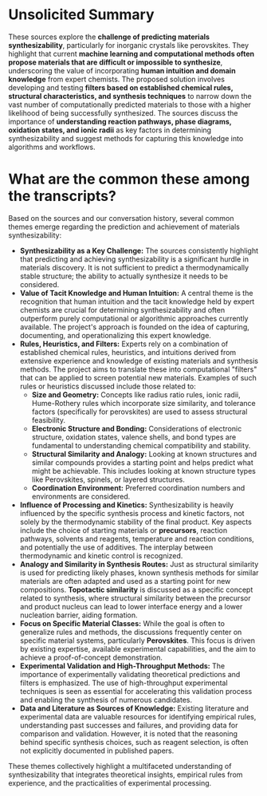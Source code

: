 # Unsolicited Summary
These sources explore the **challenge of predicting materials synthesizability**, particularly for inorganic crystals like perovskites. They highlight that current **machine learning and computational methods often propose materials that are difficult or impossible to synthesize**, underscoring the value of incorporating **human intuition and domain knowledge** from expert chemists. The proposed solution involves developing and testing **filters based on established chemical rules, structural characteristics, and synthesis techniques** to narrow down the vast number of computationally predicted materials to those with a higher likelihood of being successfully synthesized. The sources discuss the importance of **understanding reaction pathways, phase diagrams, oxidation states, and ionic radii** as key factors in determining synthesizability and suggest methods for capturing this knowledge into algorithms and workflows.

# What are the common these among the transcripts?
Based on the sources and our conversation history, several common themes emerge regarding the prediction and achievement of materials synthesizability:

*   **Synthesizability as a Key Challenge:** The sources consistently highlight that predicting and achieving synthesizability is a significant hurdle in materials discovery. It is not sufficient to predict a thermodynamically stable structure; the ability to actually synthesize it needs to be considered.
*   **Value of Tacit Knowledge and Human Intuition:** A central theme is the recognition that human intuition and the tacit knowledge held by expert chemists are crucial for determining synthesizability and often outperform purely computational or algorithmic approaches currently available. The project's approach is founded on the idea of capturing, documenting, and operationalizing this expert knowledge.
*   **Rules, Heuristics, and Filters:** Experts rely on a combination of established chemical rules, heuristics, and intuitions derived from extensive experience and knowledge of existing materials and synthesis methods. The project aims to translate these into computational "filters" that can be applied to screen potential new materials. Examples of such rules or heuristics discussed include those related to:
    *   **Size and Geometry:** Concepts like radius ratio rules, ionic radii, Hume-Rothery rules which incorporate size similarity, and tolerance factors (specifically for perovskites) are used to assess structural feasibility.
    *   **Electronic Structure and Bonding:** Considerations of electronic structure, oxidation states, valence shells, and bond types are fundamental to understanding chemical compatibility and stability.
    *   **Structural Similarity and Analogy:** Looking at known structures and similar compounds provides a starting point and helps predict what might be achievable. This includes looking at known structure types like Perovskites, spinels, or layered structures.
    *   **Coordination Environment:** Preferred coordination numbers and environments are considered.
*   **Influence of Processing and Kinetics:** Synthesizability is heavily influenced by the specific synthesis process and kinetic factors, not solely by the thermodynamic stability of the final product. Key aspects include the choice of starting materials or **precursors**, reaction pathways, solvents and reagents, temperature and reaction conditions, and potentially the use of additives. The interplay between thermodynamic and kinetic control is recognized.
*   **Analogy and Similarity in Synthesis Routes:** Just as structural similarity is used for predicting likely phases, known synthesis methods for similar materials are often adapted and used as a starting point for new compositions. **Topotactic similarity** is discussed as a specific concept related to synthesis, where structural similarity between the precursor and product nucleus can lead to lower interface energy and a lower nucleation barrier, aiding formation.
*   **Focus on Specific Material Classes:** While the goal is often to generalize rules and methods, the discussions frequently center on specific material systems, particularly **Perovskites**. This focus is driven by existing expertise, available experimental capabilities, and the aim to achieve a proof-of-concept demonstration.
*   **Experimental Validation and High-Throughput Methods:** The importance of experimentally validating theoretical predictions and filters is emphasized. The use of high-throughput experimental techniques is seen as essential for accelerating this validation process and enabling the synthesis of numerous candidates.
*   **Data and Literature as Sources of Knowledge:** Existing literature and experimental data are valuable resources for identifying empirical rules, understanding past successes and failures, and providing data for comparison and validation. However, it is noted that the reasoning behind specific synthesis choices, such as reagent selection, is often not explicitly documented in published papers.

These themes collectively highlight a multifaceted understanding of synthesizability that integrates theoretical insights, empirical rules from experience, and the practicalities of experimental processing.
